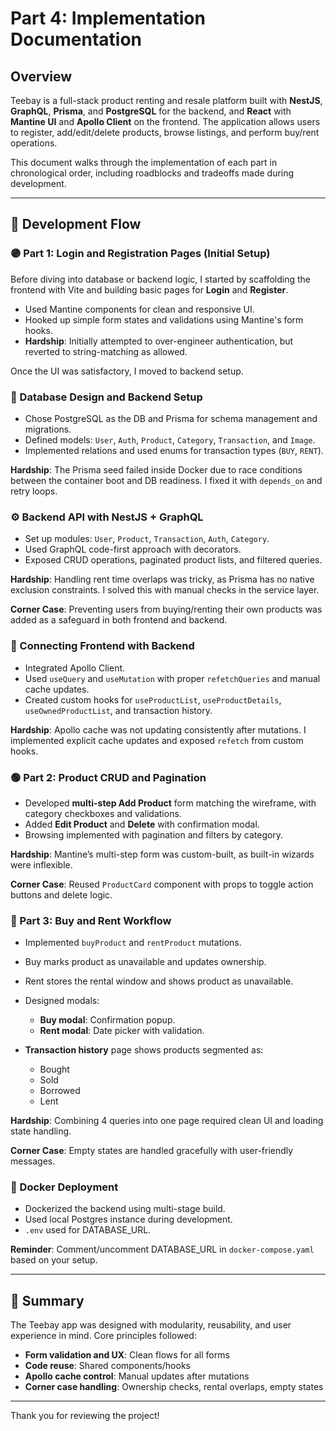 # Part 4: Implementation Documentation

## Overview

Teebay is a full-stack product renting and resale platform built with **NestJS**, **GraphQL**, **Prisma**, and **PostgreSQL** for the backend, and **React** with **Mantine UI** and **Apollo Client** on the frontend. The application allows users to register, add/edit/delete products, browse listings, and perform buy/rent operations.

This document walks through the implementation of each part in chronological order, including roadblocks and tradeoffs made during development.

---

## 🚀 Development Flow

### 🟣 Part 1: Login and Registration Pages (Initial Setup)

Before diving into database or backend logic, I started by scaffolding the frontend with Vite and building basic pages for **Login** and **Register**.

- Used Mantine components for clean and responsive UI.
- Hooked up simple form states and validations using Mantine's form hooks.
- **Hardship**: Initially attempted to over-engineer authentication, but reverted to string-matching as allowed.

Once the UI was satisfactory, I moved to backend setup.

### 🧱 Database Design and Backend Setup

- Chose PostgreSQL as the DB and Prisma for schema management and migrations.
- Defined models: `User`, `Auth`, `Product`, `Category`, `Transaction`, and `Image`.
- Implemented relations and used enums for transaction types (`BUY`, `RENT`).

**Hardship**: The Prisma seed failed inside Docker due to race conditions between the container boot and DB readiness. I fixed it with `depends_on` and retry loops.

### ⚙️ Backend API with NestJS + GraphQL

- Set up modules: `User`, `Product`, `Transaction`, `Auth`, `Category`.
- Used GraphQL code-first approach with decorators.
- Exposed CRUD operations, paginated product lists, and filtered queries.

**Hardship**: Handling rent time overlaps was tricky, as Prisma has no native exclusion constraints. I solved this with manual checks in the service layer.

**Corner Case**: Preventing users from buying/renting their own products was added as a safeguard in both frontend and backend.

### 🔗 Connecting Frontend with Backend

- Integrated Apollo Client.
- Used `useQuery` and `useMutation` with proper `refetchQueries` and manual cache updates.
- Created custom hooks for `useProductList`, `useProductDetails`, `useOwnedProductList`, and transaction history.

**Hardship**: Apollo cache was not updating consistently after mutations. I implemented explicit cache updates and exposed `refetch` from custom hooks.

### 🟢 Part 2: Product CRUD and Pagination

- Developed **multi-step Add Product** form matching the wireframe, with category checkboxes and validations.
- Added **Edit Product** and **Delete** with confirmation modal.
- Browsing implemented with pagination and filters by category.

**Hardship**: Mantine’s multi-step form was custom-built, as built-in wizards were inflexible.

**Corner Case**: Reused `ProductCard` component with props to toggle action buttons and delete logic.

### 🔵 Part 3: Buy and Rent Workflow

- Implemented `buyProduct` and `rentProduct` mutations.
- Buy marks product as unavailable and updates ownership.
- Rent stores the rental window and shows product as unavailable.

- Designed modals: 
  - **Buy modal**: Confirmation popup.
  - **Rent modal**: Date picker with validation.

- **Transaction history** page shows products segmented as:
  - Bought
  - Sold
  - Borrowed
  - Lent

**Hardship**: Combining 4 queries into one page required clean UI and loading state handling.

**Corner Case**: Empty states are handled gracefully with user-friendly messages.

### 🐳 Docker Deployment

- Dockerized the backend using multi-stage build.
- Used local Postgres instance during development.
- `.env` used for DATABASE_URL.

**Reminder**: Comment/uncomment DATABASE_URL in `docker-compose.yaml` based on your setup.

---

## 📌 Summary

The Teebay app was designed with modularity, reusability, and user experience in mind. Core principles followed:

- **Form validation and UX**: Clean flows for all forms
- **Code reuse**: Shared components/hooks
- **Apollo cache control**: Manual updates after mutations
- **Corner case handling**: Ownership checks, rental overlaps, empty states

---

Thank you for reviewing the project!

